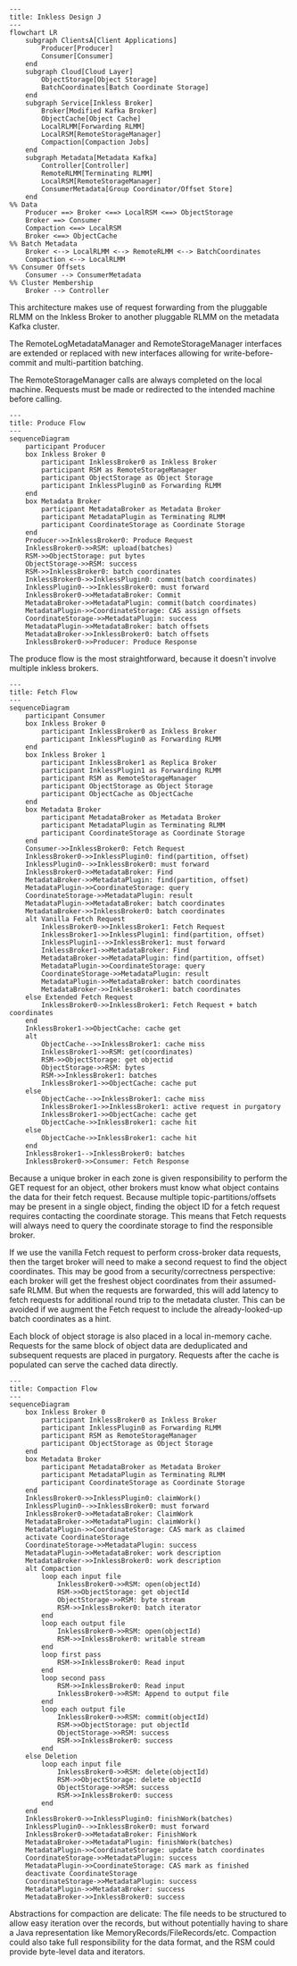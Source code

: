 ```mermaid
---
title: Inkless Design J
---
flowchart LR
    subgraph ClientsA[Client Applications]
        Producer[Producer]
        Consumer[Consumer]
    end
    subgraph Cloud[Cloud Layer]
        ObjectStorage[Object Storage]
        BatchCoordinates[Batch Coordinate Storage]
    end
    subgraph Service[Inkless Broker]
        Broker[Modified Kafka Broker]
        ObjectCache[Object Cache]
        LocalRLMM[Forwarding RLMM]
        LocalRSM[RemoteStorageManager]
        Compaction[Compaction Jobs]
    end
    subgraph Metadata[Metadata Kafka]
        Controller[Controller]
        RemoteRLMM[Terminating RLMM]
        LocalRSM[RemoteStorageManager]
        ConsumerMetadata[Group Coordinator/Offset Store]
    end
%% Data
    Producer ==> Broker <==> LocalRSM <==> ObjectStorage
    Broker ==> Consumer
    Compaction <==> LocalRSM
    Broker <==> ObjectCache
%% Batch Metadata
    Broker <--> LocalRLMM <--> RemoteRLMM <--> BatchCoordinates
    Compaction <--> LocalRLMM
%% Consumer Offsets
    Consumer --> ConsumerMetadata
%% Cluster Membership
    Broker --> Controller
```

This architecture makes use of request forwarding from the pluggable RLMM on the Inkless Broker to another pluggable RLMM on the metadata Kafka cluster.

The RemoteLogMetadataManager and RemoteStorageManager interfaces are extended or replaced with new interfaces allowing for write-before-commit and multi-partition batching.

The RemoteStorageManager calls are always completed on the local machine.
Requests must be made or redirected to the intended machine before calling.

```mermaid
---
title: Produce Flow
---
sequenceDiagram
    participant Producer
    box Inkless Broker 0
        participant InklessBroker0 as Inkless Broker
        participant RSM as RemoteStorageManager
        participant ObjectStorage as Object Storage
        participant InklessPlugin0 as Forwarding RLMM
    end
    box Metadata Broker
        participant MetadataBroker as Metadata Broker
        participant MetadataPlugin as Terminating RLMM
        participant CoordinateStorage as Coordinate Storage
    end
    Producer->>InklessBroker0: Produce Request
    InklessBroker0->>RSM: upload(batches)
    RSM->>ObjectStorage: put bytes
    ObjectStorage->>RSM: success
    RSM->>InklessBroker0: batch coordinates
    InklessBroker0->>InklessPlugin0: commit(batch coordinates)
    InklessPlugin0-->>InklessBroker0: must forward
    InklessBroker0->>MetadataBroker: Commit
    MetadataBroker->>MetadataPlugin: commit(batch coordinates)
    MetadataPlugin->>CoordinateStorage: CAS assign offsets
    CoordinateStorage->>MetadataPlugin: success
    MetadataPlugin->>MetadataBroker: batch offsets
    MetadataBroker->>InklessBroker0: batch offsets
    InklessBroker0->>Producer: Produce Response
```

The produce flow is the most straightforward, because it doesn't involve multiple inkless brokers.

```mermaid
---
title: Fetch Flow
---
sequenceDiagram
    participant Consumer
    box Inkless Broker 0
        participant InklessBroker0 as Inkless Broker
        participant InklessPlugin0 as Forwarding RLMM
    end
    box Inkless Broker 1
        participant InklessBroker1 as Replica Broker
        participant InklessPlugin1 as Forwarding RLMM
        participant RSM as RemoteStorageManager
        participant ObjectStorage as Object Storage
        participant ObjectCache as ObjectCache
    end
    box Metadata Broker
        participant MetadataBroker as Metadata Broker
        participant MetadataPlugin as Terminating RLMM
        participant CoordinateStorage as Coordinate Storage
    end
    Consumer->>InklessBroker0: Fetch Request
    InklessBroker0->>InklessPlugin0: find(partition, offset)
    InklessPlugin0-->>InklessBroker0: must forward
    InklessBroker0->>MetadataBroker: Find
    MetadataBroker->>MetadataPlugin: find(partition, offset)
    MetadataPlugin->>CoordinateStorage: query
    CoordinateStorage->>MetadataPlugin: result
    MetadataPlugin->>MetadataBroker: batch coordinates
    MetadataBroker->>InklessBroker0: batch coordinates
    alt Vanilla Fetch Request
        InklessBroker0->>InklessBroker1: Fetch Request
        InklessBroker1->>InklessPlugin1: find(partition, offset)
        InklessPlugin1-->>InklessBroker1: must forward
        InklessBroker1->>MetadataBroker: Find
        MetadataBroker->>MetadataPlugin: find(partition, offset)
        MetadataPlugin->>CoordinateStorage: query
        CoordinateStorage->>MetadataPlugin: result
        MetadataPlugin->>MetadataBroker: batch coordinates
        MetadataBroker->>InklessBroker1: batch coordinates
    else Extended Fetch Request
        InklessBroker0->>InklessBroker1: Fetch Request + batch coordinates
    end
    InklessBroker1->>ObjectCache: cache get
    alt 
        ObjectCache-->>InklessBroker1: cache miss
        InklessBroker1->>RSM: get(coordinates)
        RSM->>ObjectStorage: get objectid
        ObjectStorage->>RSM: bytes
        RSM->>InklessBroker1: batches
        InklessBroker1->>ObjectCache: cache put
    else
        ObjectCache-->>InklessBroker1: cache miss
        InklessBroker1->>InklessBroker1: active request in purgatory
        InklessBroker1->>ObjectCache: cache get
        ObjectCache->>InklessBroker1: cache hit
    else
        ObjectCache->>InklessBroker1: cache hit
    end
    InklessBroker1-->InklessBroker0: batches
    InklessBroker0->>Consumer: Fetch Response
```

Because a unique broker in each zone is given responsibility to perform the GET request for an object, other brokers must know what object contains the data for their fetch request.
Because multiple topic-partitions/offsets may be present in a single object, finding the object ID for a fetch request requires contacting the coordinate storage.
This means that Fetch requests will always need to query the coordinate storage to find the responsible broker.

If we use the vanilla Fetch request to perform cross-broker data requests, then the target broker will need to make a second request to find the object coordinates.
This may be good from a security/correctness perspective: each broker will get the freshest object coordinates from their assumed-safe RLMM.
But when the requests are forwarded, this will add latency to fetch requests for additional round trip to the metadata cluster.
This can be avoided if we augment the Fetch request to include the already-looked-up batch coordinates as a hint.

Each block of object storage is also placed in a local in-memory cache.
Requests for the same block of object data are deduplicated and subsequent requests are placed in purgatory.
Requests after the cache is populated can serve the cached data directly.

```mermaid
---
title: Compaction Flow
---
sequenceDiagram
    box Inkless Broker 0
        participant InklessBroker0 as Inkless Broker
        participant InklessPlugin0 as Forwarding RLMM
        participant RSM as RemoteStorageManager
        participant ObjectStorage as Object Storage
    end
    box Metadata Broker
        participant MetadataBroker as Metadata Broker
        participant MetadataPlugin as Terminating RLMM
        participant CoordinateStorage as Coordinate Storage
    end
    InklessBroker0->>InklessPlugin0: claimWork()
    InklessPlugin0-->>InklessBroker0: must forward
    InklessBroker0->>MetadataBroker: ClaimWork
    MetadataBroker->>MetadataPlugin: claimWork()
    MetadataPlugin->>CoordinateStorage: CAS mark as claimed
    activate CoordinateStorage
    CoordinateStorage->>MetadataPlugin: success
    MetadataPlugin->>MetadataBroker: work description
    MetadataBroker->>InklessBroker0: work description
    alt Compaction
        loop each input file
            InklessBroker0->>RSM: open(objectId)
            RSM->>ObjectStorage: get objectId
            ObjectStorage->>RSM: byte stream
            RSM->>InklessBroker0: batch iterator
        end
        loop each output file
            InklessBroker0->>RSM: open(objectId)
            RSM->>InklessBroker0: writable stream
        end
        loop first pass
            RSM->>InklessBroker0: Read input
        end
        loop second pass
            RSM->>InklessBroker0: Read input
            InklessBroker0->>RSM: Append to output file
        end
        loop each output file
            InklessBroker0->>RSM: commit(objectId)
            RSM->>ObjectStorage: put objectId
            ObjectStorage->>RSM: success
            RSM->>InklessBroker0: success
        end
    else Deletion
        loop each input file
            InklessBroker0->>RSM: delete(objectId)
            RSM->>ObjectStorage: delete objectId
            ObjectStorage->>RSM: success
            RSM->>InklessBroker0: success
        end
    end
    InklessBroker0->>InklessPlugin0: finishWork(batches)
    InklessPlugin0-->>InklessBroker0: must forward
    InklessBroker0->>MetadataBroker: FinishWork
    MetadataBroker->>MetadataPlugin: finishWork(batches)
    MetadataPlugin->>CoordinateStorage: update batch coordinates
    CoordinateStorage->>MetadataPlugin: success
    MetadataPlugin->>CoordinateStorage: CAS mark as finished
    deactivate CoordinateStorage
    CoordinateStorage->>MetadataPlugin: success
    MetadataPlugin->>MetadataBroker: success
    MetadataBroker->>InklessBroker0: success
```

Abstractions for compaction are delicate: The file needs to be structured to allow easy iteration over the records, but without potentially having to share a Java representation like MemoryRecords/FileRecords/etc.
Compaction could also take full responsibility for the data format, and the RSM could provide byte-level data and iterators.
